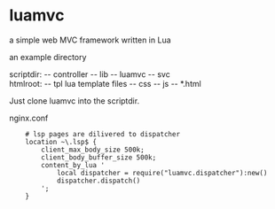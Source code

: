 luamvc
======

a simple web MVC framework written in Lua


an example directory

scriptdir:
          -- controller
          -- lib
          -- luamvc
          -- svc      
htmlroot:
          -- tpl        lua template files
          -- css
          -- js
          -- *.html
         
Just clone luamvc into the scriptdir.



nginx.conf 

        # lsp pages are dilivered to dispatcher
        location ~\.lsp$ {
            client_max_body_size 500k;
            client_body_buffer_size 500k;
            content_by_lua '
                local dispatcher = require("luamvc.dispatcher"):new()
                dispatcher.dispatch()
            ';
        }

